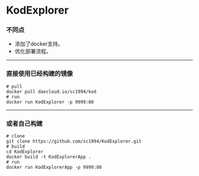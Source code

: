 # KodExplorer

### 不同点
- 添加了docker支持。
- 优化部署流程。
---
### 直接使用已经构建的镜像
```
# pull
docker pull daocloud.io/sc1994/kod
# run 
docker run KodExplorer -p 9999:80
```
---
### 或者自己构建
```
# clone 
git clone https://github.com/sc1994/KodExplorer.git
# build 
cd KodExplorer
docker build -t KodExplorerApp .
# run 
docker run KodExplorerApp -p 9999:80
```
